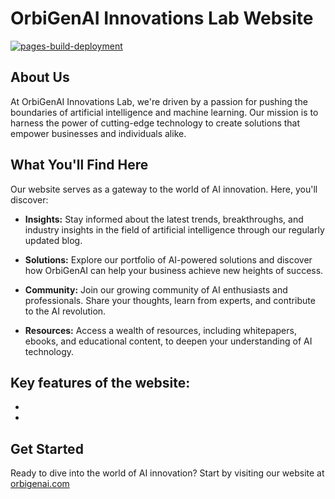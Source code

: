 # OrbiGenAI Innovations Lab Website

[![pages-build-deployment](https://github.com/OrbiGenAI-Innovations-Lab/orbigenai-website/actions/workflows/pages/pages-build-deployment/badge.svg?branch=main)](https://github.com/OrbiGenAI-Innovations-Lab/orbigenai-website/actions/workflows/pages/pages-build-deployment)

## About Us

At OrbiGenAI Innovations Lab, we're driven by a passion for pushing the boundaries of artificial intelligence and machine learning. Our mission is to harness the power of cutting-edge technology to create solutions that empower businesses and individuals alike.

## What You'll Find Here

Our website serves as a gateway to the world of AI innovation. Here, you'll discover:

- **Insights:** Stay informed about the latest trends, breakthroughs, and industry insights in the field of artificial intelligence through our regularly updated blog.

- **Solutions:** Explore our portfolio of AI-powered solutions and discover how OrbiGenAI can help your business achieve new heights of success.

- **Community:** Join our growing community of AI enthusiasts and professionals. Share your thoughts, learn from experts, and contribute to the AI revolution.

- **Resources:** Access a wealth of resources, including whitepapers, ebooks, and educational content, to deepen your understanding of AI technology.


## Key features of the website:
 - 
 - 


## Get Started

Ready to dive into the world of AI innovation? Start by visiting our website at [orbigenai.com](https://orbigenai.com)



